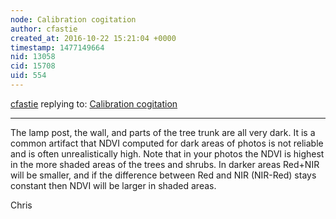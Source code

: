 ```yaml
---
node: Calibration cogitation
author: cfastie
created_at: 2016-10-22 15:21:04 +0000
timestamp: 1477149664
nid: 13058
cid: 15708
uid: 554
---
```




[cfastie](../profile/cfastie) replying to: [Calibration cogitation](../notes/cfastie/05-01-2016/calibration-cogitation)

----
The lamp post, the wall, and parts of the tree trunk are all very dark. It is a common artifact that NDVI computed for dark areas of photos is not reliable and is often unrealistically high. Note that in your photos the NDVI is highest in the more shaded areas of the trees and shrubs. In darker areas Red+NIR will be smaller, and if the difference between Red and NIR (NIR-Red) stays constant then NDVI will be larger in shaded areas.

Chris